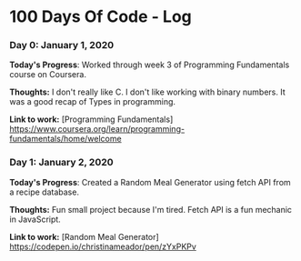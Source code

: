 # 100 Days Of Code - Log


### Day 0: January 1, 2020

**Today's Progress**: Worked through week 3 of Programming Fundamentals course on Coursera.

**Thoughts:** I don't really like C. I don't like working with binary numbers. It was a good recap of Types in programming.

**Link to work:** [Programming Fundamentals] https://www.coursera.org/learn/programming-fundamentals/home/welcome


### Day 1: January 2, 2020

**Today's Progress**: Created a Random Meal Generator using fetch API from a recipe database.

**Thoughts:** Fun small project because I'm tired. Fetch API is a fun mechanic in JavaScript.

**Link to work:** [Random Meal Generator] https://codepen.io/christinameador/pen/zYxPKPv
